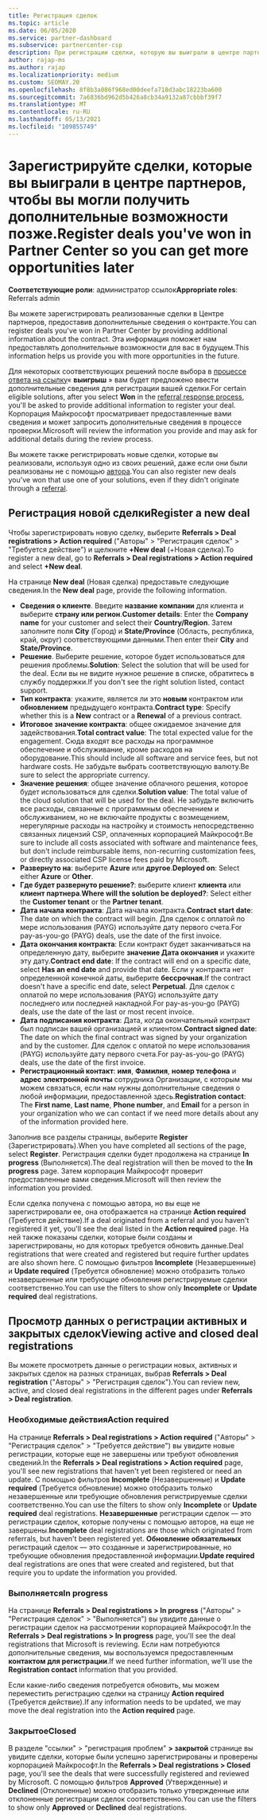 ```yaml
---
title: Регистрация сделок
ms.topic: article
ms.date: 06/05/2020
ms.service: partner-dashboard
ms.subservice: partnercenter-csp
description: При регистрации сделки, которую вы выиграли в центре партнеров, она помогает корпорации Майкрософт предоставить вам больше возможностей в будущем.
author: rajap-ms
ms.author: rajap
ms.localizationpriority: medium
ms.custom: SEOMAY.20
ms.openlocfilehash: 8f8b3a086f968ed00deefa718d3abc18223ba600
ms.sourcegitcommit: 7a6836bd962d5b426a8cb34a9132a87cbbbf39f7
ms.translationtype: MT
ms.contentlocale: ru-RU
ms.lasthandoff: 05/13/2021
ms.locfileid: "109855749"
---
```

# <a name="register-deals-youve-won-in-partner-center-so-you-can-get-more-opportunities-later"></a><span data-ttu-id="def9e-103">Зарегистрируйте сделки, которые вы выиграли в центре партнеров, чтобы вы могли получить дополнительные возможности позже.</span><span class="sxs-lookup"><span data-stu-id="def9e-103">Register deals you've won in Partner Center so you can get more opportunities later</span></span>

<span data-ttu-id="def9e-104">**Соответствующие роли**: администратор ссылок</span><span class="sxs-lookup"><span data-stu-id="def9e-104">**Appropriate roles**: Referrals admin</span></span>

<span data-ttu-id="def9e-105">Вы можете зарегистрировать реализованные сделки в Центре партнеров, предоставив дополнительные сведения о контракте.</span><span class="sxs-lookup"><span data-stu-id="def9e-105">You can register deals you've won in Partner Center by providing additional information about the contract.</span></span> <span data-ttu-id="def9e-106">Эта информация поможет нам предоставлять дополнительные возможности для вас в будущем.</span><span class="sxs-lookup"><span data-stu-id="def9e-106">This information helps us provide you with more opportunities in the future.</span></span>

<span data-ttu-id="def9e-107">Для некоторых соответствующих решений после выбора в [процессе ответа на ссылку](manage-leads.md)« **выигрыш** » вам будет предложено ввести дополнительные сведения для регистрации вашей сделки.</span><span class="sxs-lookup"><span data-stu-id="def9e-107">For certain eligible solutions, after you select **Won** in the [referral response process](manage-leads.md), you'll be asked to provide additional information to register your deal.</span></span> <span data-ttu-id="def9e-108">Корпорация Майкрософт просматривает предоставленные вами сведения и может запросить дополнительные сведения в процессе проверки.</span><span class="sxs-lookup"><span data-stu-id="def9e-108">Microsoft will review the information you provide and may ask for additional details during the review process.</span></span>

<span data-ttu-id="def9e-109">Вы можете также регистрировать новые сделки, которые вы реализовали, используя одно из своих решений, даже если они были реализованы не с помощью [автора](referrals.md).</span><span class="sxs-lookup"><span data-stu-id="def9e-109">You can also register new deals you've won that use one of your solutions, even if they didn't originate through a [referral](referrals.md).</span></span> 

## <a name="register-a-new-deal"></a><span data-ttu-id="def9e-110">Регистрация новой сделки</span><span class="sxs-lookup"><span data-stu-id="def9e-110">Register a new deal</span></span>

<span data-ttu-id="def9e-111">Чтобы зарегистрировать новую сделку, выберите **Referrals > Deal registrations > Action required** ("Авторы" > "Регистрация сделок" > "Требуется действие") и щелкните **+New deal** (+Новая сделка).</span><span class="sxs-lookup"><span data-stu-id="def9e-111">To register a new deal, go to **Referrals > Deal registrations > Action required** and select **+New deal**.</span></span>

<span data-ttu-id="def9e-112">На странице **New deal** (Новая сделка) предоставьте следующие сведения.</span><span class="sxs-lookup"><span data-stu-id="def9e-112">In the **New deal** page, provide the following information.</span></span>

- <span data-ttu-id="def9e-113">**Сведения о клиенте**. Введите **название компании** для клиента и выберите **страну или регион**.</span><span class="sxs-lookup"><span data-stu-id="def9e-113">**Customer details**: Enter the **Company name** for your customer and select their **Country/Region**.</span></span> <span data-ttu-id="def9e-114">Затем заполните поля **City** (Город) и **State/Province** (Область, республика, край, округ) соответствующими данными.</span><span class="sxs-lookup"><span data-stu-id="def9e-114">Then enter their **City** and **State/Province**.</span></span>
- <span data-ttu-id="def9e-115">**Решение**. Выберите решение, которое будет использоваться для решения проблемы.</span><span class="sxs-lookup"><span data-stu-id="def9e-115">**Solution**: Select the solution that will be used for the deal.</span></span> <span data-ttu-id="def9e-116">Если вы не видите нужное решение в списке, обратитесь в службу поддержки.</span><span class="sxs-lookup"><span data-stu-id="def9e-116">If you don't see the right solution listed, contact support.</span></span>
- <span data-ttu-id="def9e-117">**Тип контракта**: укажите, является ли это **новым** контрактом или **обновлением** предыдущего контракта.</span><span class="sxs-lookup"><span data-stu-id="def9e-117">**Contract type**: Specify whether this is a **New** contract or a **Renewal** of a previous contract.</span></span>
- <span data-ttu-id="def9e-118">**Итоговое значение контракта**: общее ожидаемое значение для задействования.</span><span class="sxs-lookup"><span data-stu-id="def9e-118">**Total contract value**: The total expected value for the engagement.</span></span> <span data-ttu-id="def9e-119">Сюда входят все расходы на программное обеспечение и обслуживание, кроме расходов на оборудование.</span><span class="sxs-lookup"><span data-stu-id="def9e-119">This should include all software and service fees, but not hardware costs.</span></span> <span data-ttu-id="def9e-120">Не забудьте выбрать соответствующую валюту.</span><span class="sxs-lookup"><span data-stu-id="def9e-120">Be sure to select the appropriate currency.</span></span>
- <span data-ttu-id="def9e-121">**Значение решения**: общее значение облачного решения, которое будет использоваться для сделки.</span><span class="sxs-lookup"><span data-stu-id="def9e-121">**Solution value**: The total value of the cloud solution that will be used for the deal.</span></span> <span data-ttu-id="def9e-122">Не забудьте включить все расходы, связанные с программным обеспечением и обслуживанием, но не включайте продукты с возмещением, нерегулярные расходы на настройку и стоимость непосредственно связанных лицензий CSP, оплаченных корпорацией Майкрософт.</span><span class="sxs-lookup"><span data-stu-id="def9e-122">Be sure to include all costs associated with software and maintenance fees, but don't include reimbursable items, non-recurring customization fees, or directly associated CSP license fees paid by Microsoft.</span></span>
- <span data-ttu-id="def9e-123">**Развернуто на**: выберите **Azure** или **другое**.</span><span class="sxs-lookup"><span data-stu-id="def9e-123">**Deployed on**: Select either **Azure** or **Other**.</span></span>
- <span data-ttu-id="def9e-124">**Где будет развернуто решение?**: выберите клиент **клиента** или **клиент партнера**.</span><span class="sxs-lookup"><span data-stu-id="def9e-124">**Where will the solution be deployed?**: Select either the **Customer tenant** or the **Partner tenant**.</span></span>
- <span data-ttu-id="def9e-125">**Дата начала контракта**: Дата начала контракта.</span><span class="sxs-lookup"><span data-stu-id="def9e-125">**Contract start date**: The date on which the contract will begin.</span></span> <span data-ttu-id="def9e-126">Для сделок с оплатой по мере использования (PAYG) используйте дату первого счета.</span><span class="sxs-lookup"><span data-stu-id="def9e-126">For pay-as-you-go (PAYG) deals, use the date of the first invoice.</span></span>
- <span data-ttu-id="def9e-127">**Дата окончания контракта**: Если контракт будет заканчиваться на определенную дату, выберите **значение Дата окончания** и укажите эту дату.</span><span class="sxs-lookup"><span data-stu-id="def9e-127">**Contract end date**: If the contract will end on a specific date, select **Has an end date** and provide that date.</span></span> <span data-ttu-id="def9e-128">Если у контракта нет определенной конечной даты, выберите **бессрочная**.</span><span class="sxs-lookup"><span data-stu-id="def9e-128">If the contract doesn't have a specific end date, select **Perpetual**.</span></span> <span data-ttu-id="def9e-129">Для сделок с оплатой по мере использования (PAYG) используйте дату последнего или последней накладной.</span><span class="sxs-lookup"><span data-stu-id="def9e-129">For pay-as-you-go (PAYG) deals, use the date of the last or most recent invoice.</span></span>
- <span data-ttu-id="def9e-130">**Дата подписания контракта**: Дата, когда окончательный контракт был подписан вашей организацией и клиентом.</span><span class="sxs-lookup"><span data-stu-id="def9e-130">**Contract signed date**: The date on which the final contract was signed by your organization and by the customer.</span></span> <span data-ttu-id="def9e-131">Для сделок с оплатой по мере использования (PAYG) используйте дату первого счета.</span><span class="sxs-lookup"><span data-stu-id="def9e-131">For pay-as-you-go (PAYG) deals, use the date of the first invoice.</span></span>
- <span data-ttu-id="def9e-132">**Регистрационный контакт**: **имя**, **Фамилия**, **номер телефона** и **адрес электронной почты** сотрудника Организации, с которым мы можем связаться, если нам нужны дополнительные сведения о любой информации, предоставленной здесь.</span><span class="sxs-lookup"><span data-stu-id="def9e-132">**Registration contact**: The **First name**, **Last name**, **Phone number**, and **Email** for a person in your organization who we can contact if we need more details about any of the information provided here.</span></span>

<span data-ttu-id="def9e-133">Заполнив все разделы страницы, выберите **Register** (Зарегистрировать).</span><span class="sxs-lookup"><span data-stu-id="def9e-133">When you have completed all sections of the page, select **Register**.</span></span> <span data-ttu-id="def9e-134">Регистрация сделки будет продолжена на странице **In progress** (Выполняется).</span><span class="sxs-lookup"><span data-stu-id="def9e-134">The deal registration will then be moved to the **In progress** page.</span></span> <span data-ttu-id="def9e-135">Затем корпорация Майкрософт проверит предоставленные вами сведения.</span><span class="sxs-lookup"><span data-stu-id="def9e-135">Microsoft will then review the information you provided.</span></span>

<span data-ttu-id="def9e-136">Если сделка получена с помощью автора, но вы еще не зарегистрировали ее, она отображается на странице **Action required** (Требуется действие).</span><span class="sxs-lookup"><span data-stu-id="def9e-136">If a deal originated from a referral and you haven't registered it yet, you'll see the deal listed in the **Action required** page.</span></span> <span data-ttu-id="def9e-137">На ней также показаны сделки, которые были созданы и зарегистрированы, но для которых требуется обновить данные.</span><span class="sxs-lookup"><span data-stu-id="def9e-137">Deal registrations that were created and registered but require further updates are also shown here.</span></span> <span data-ttu-id="def9e-138">С помощью фильтров **Incomplete** (Незавершенные) и **Update required** (Требуется обновление) можно отобразить только незавершенные или требующие обновления регистрируемые сделки соответственно.</span><span class="sxs-lookup"><span data-stu-id="def9e-138">You can use the filters to show only **Incomplete** or **Update required** deal registrations.</span></span>

## <a name="viewing-active-and-closed-deal-registrations"></a><span data-ttu-id="def9e-139">Просмотр данных о регистрации активных и закрытых сделок</span><span class="sxs-lookup"><span data-stu-id="def9e-139">Viewing active and closed deal registrations</span></span>

<span data-ttu-id="def9e-140">Вы можете просмотреть данные о регистрации новых, активных и закрытых сделок на разных страницах, выбрав **Referrals > Deal registration** ("Авторы" > "Регистрация сделок").</span><span class="sxs-lookup"><span data-stu-id="def9e-140">You can review new, active, and closed deal registrations in the different pages under **Referrals > Deal registration**.</span></span>

### <a name="action-required"></a><span data-ttu-id="def9e-141">Необходимые действия</span><span class="sxs-lookup"><span data-stu-id="def9e-141">Action required</span></span>

<span data-ttu-id="def9e-142">На странице **Referrals > Deal registrations > Action required** ("Авторы" > "Регистрация сделок" > "Требуется действие") вы увидите новые регистрации, которые еще не завершены или требуют обновления сведений.</span><span class="sxs-lookup"><span data-stu-id="def9e-142">In the **Referrals > Deal registrations > Action required** page, you'll see new registrations that haven't yet been registered or need an update.</span></span> <span data-ttu-id="def9e-143">С помощью фильтров **Incomplete** (Незавершенные) и **Update required** (Требуется обновление) можно отобразить только незавершенные или требующие обновления регистрируемые сделки соответственно.</span><span class="sxs-lookup"><span data-stu-id="def9e-143">You can use the filters to show only **Incomplete** or **Update required** deal registrations.</span></span> <span data-ttu-id="def9e-144">**Незавершенные** регистрации сделок — это регистрации сделок, которые получены с помощью авторов, на еще не завершены.</span><span class="sxs-lookup"><span data-stu-id="def9e-144">**Incomplete** deal registrations are those which originated from referrals, but haven't been registered yet.</span></span> <span data-ttu-id="def9e-145">**Обновление обязательных** регистраций сделок — это созданные и зарегистрированные, но требующие обновления предоставленной информации.</span><span class="sxs-lookup"><span data-stu-id="def9e-145">**Update required** deal registrations are ones that were created and registered, but that require you to update the information you provided.</span></span>

### <a name="in-progress"></a><span data-ttu-id="def9e-146">Выполняется</span><span class="sxs-lookup"><span data-stu-id="def9e-146">In progress</span></span>

<span data-ttu-id="def9e-147">На странице **Referrals > Deal registrations > In progress** ("Авторы" > "Регистрация сделок" > "Выполняется") вы увидите данные о регистрации сделок на рассмотрении корпорацией Майкрософт.</span><span class="sxs-lookup"><span data-stu-id="def9e-147">In the **Referrals > Deal registrations > In progress** page, you'll see the deal registrations that Microsoft is reviewing.</span></span> <span data-ttu-id="def9e-148">Если нам потребуются дополнительные сведения, мы воспользуемся предоставленным **контактом для регистрации**.</span><span class="sxs-lookup"><span data-stu-id="def9e-148">If we need further information, we'll use the **Registration contact** information that you provided.</span></span>

<span data-ttu-id="def9e-149">Если какие-либо сведения потребуется обновить, мы можем переместить регистрацию сделки на страницу **Action required** (Требуется действие).</span><span class="sxs-lookup"><span data-stu-id="def9e-149">If any information needs to be updated, we may move the deal registration into the **Action required** page.</span></span>

### <a name="closed"></a><span data-ttu-id="def9e-150">Закрытое</span><span class="sxs-lookup"><span data-stu-id="def9e-150">Closed</span></span>

<span data-ttu-id="def9e-151">В разделе "ссылки" > "регистрация проблем" **> закрытой** странице вы увидите сделки, которые были успешно зарегистрированы и проверены корпорацией Майкрософт.</span><span class="sxs-lookup"><span data-stu-id="def9e-151">In the **Referrals > Deal registrations > Closed** page, you'll see the deals that were successfully registered and reviewed by Microsoft.</span></span> <span data-ttu-id="def9e-152">С помощью фильтров **Approved** (Утвержденные) и **Declined** (Отклоненные) можно отобразить только утвержденные или отклоненные регистрации сделок соответственно.</span><span class="sxs-lookup"><span data-stu-id="def9e-152">You can use the filters to show only **Approved** or **Declined** deal registrations.</span></span>
